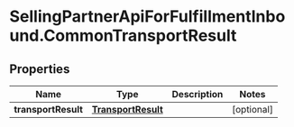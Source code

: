 # SellingPartnerApiForFulfillmentInbound.CommonTransportResult

## Properties
Name | Type | Description | Notes
------------ | ------------- | ------------- | -------------
**transportResult** | [**TransportResult**](TransportResult.md) |  | [optional] 
